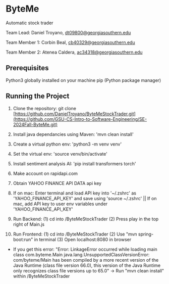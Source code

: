 # ByteMe

Automatic stock trader

Team Lead: Daniel Troyano, dt09800@georgiasouthern.edu

Team Member 1: Corbin Beal, cb40329@georgiasouthern.edu

Team Member 2: Atenea Caldera, ac34318@georgiasouthern.edu

## Prerequisites

Python3 globally installed on your machine
pip (Python package manager)

## Running the Project

1. Clone the repository: git clone [https://github.com/DanielTroyano/ByteMeStockTrader.git](https://github.com/GSU-CS-Intro-to-Software-Engineering/SE-2024Fall-ByteMe.git)

2. Install java dependancies using Maven: 'mvn clean install'

3. Create a virtual python env: 'python3 -m venv venv'

4. Set the virtual env: 'source venv/bin/activate'

5. Install sentiment analysis AI: 'pip install transformers torch'

6. Make account on rapidapi.com

7. Obtain YAHOO FINANCE API DATA api key

8. If on mac: Enter terminal and load API key into '~/.zshrc' as 'YAHOO_FINANCE_API_KEY' and save using 'source ~/.zshrc' || If on mac, add API key to user env variables under 'YAHOO_FINANCE_API_KEY'

9. Run Backend: (1) cd into /ByteMeStockTrader (2) Press play in the top right of Main.js

10. Run Frontend: (1) cd into /ByteMeStockTrader (2) Use "mvn spring-boot:run" in terminal (3) Open localhost:8080 in browser

- If you get this error: "Error: LinkageError occurred while loading main class com.byteme.Main
  java.lang.UnsupportedClassVersionError: com/byteme/Main has been compiled by a more recent version of the Java Runtime (class file version 66.0), this version of the Java Runtime only recognizes class file versions up to 65.0"
  -> Run "mvn clean install" within /ByteMeStockTrader
